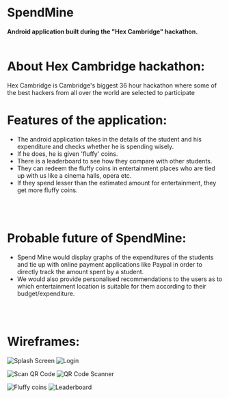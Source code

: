 # SpendMine
<b>Android application built during the "Hex Cambridge" hackathon.</b><br><br>

# About Hex Cambridge hackathon:
Hex Cambridge is Cambridge's biggest 36 hour hackathon where some of the best hackers from all over the world are selected to participate

# Features of the application:
- The android application takes in the details of the student and his expenditure and checks whether he is spending wisely. <br>
- If he does, he is given 'fluffy' coins. <br>
- There is a leaderboard to see how they compare with other students. <br>
- They can redeem the fluffy coins in entertainment places who are tied up with us like a cinema halls, opera etc. <br>
- If they spend lesser than the estimated amount for entertainment, they get more fluffy coins.<br>

<br><br>
# Probable future of SpendMine:
- Spend Mine would display graphs of the expenditures of the students and tie up with online payment applications like Paypal in order to directly track the amount spent by a student. <br>
- We would also provide personalised recommendations to the users as to which entertainment location is suitable for them according to their budget/expenditure.

<br><br>
# Wireframes:
![Splash Screen](Screenshots/p1.jpg)         ![Login](Screenshots/p2.jpg)

![Scan QR Code](Screenshots/p3.jpg)          ![QR Code Scanner](Screenshots/p4.jpg)

![Fluffy coins](Screenshots/p5.jpg)          ![Leaderboard](Screenshots/p6.jpg) 


